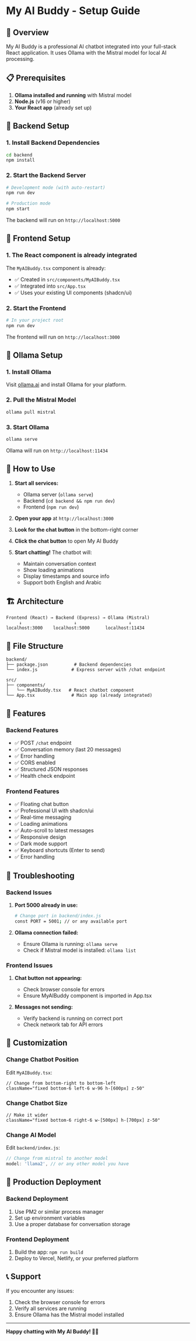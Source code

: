 # My AI Buddy - Setup Guide

## 🚀 Overview

My AI Buddy is a professional AI chatbot integrated into your full-stack React application. It uses Ollama with the Mistral model for local AI processing.

## 📋 Prerequisites

1. **Ollama installed and running** with Mistral model
2. **Node.js** (v16 or higher)
3. **Your React app** (already set up)

## 🔧 Backend Setup

### 1. Install Backend Dependencies

```bash
cd backend
npm install
```

### 2. Start the Backend Server

```bash
# Development mode (with auto-restart)
npm run dev

# Production mode
npm start
```

The backend will run on `http://localhost:5000`

## 🎨 Frontend Setup

### 1. The React component is already integrated

The `MyAIBuddy.tsx` component is already:
- ✅ Created in `src/components/MyAIBuddy.tsx`
- ✅ Integrated into `src/App.tsx`
- ✅ Uses your existing UI components (shadcn/ui)

### 2. Start the Frontend

```bash
# In your project root
npm run dev
```

The frontend will run on `http://localhost:3000`

## 🤖 Ollama Setup

### 1. Install Ollama

Visit [ollama.ai](https://ollama.ai) and install Ollama for your platform.

### 2. Pull the Mistral Model

```bash
ollama pull mistral
```

### 3. Start Ollama

```bash
ollama serve
```

Ollama will run on `http://localhost:11434`

## 🎯 How to Use

1. **Start all services:**
   - Ollama server (`ollama serve`)
   - Backend (`cd backend && npm run dev`)
   - Frontend (`npm run dev`)

2. **Open your app** at `http://localhost:3000`

3. **Look for the chat button** in the bottom-right corner

4. **Click the chat button** to open My AI Buddy

5. **Start chatting!** The chatbot will:
   - Maintain conversation context
   - Show loading animations
   - Display timestamps and source info
   - Support both English and Arabic

## 🏗️ Architecture

```
Frontend (React) → Backend (Express) → Ollama (Mistral)
     ↓                    ↓                    ↓
localhost:3000    localhost:5000      localhost:11434
```

## 📁 File Structure

```
backend/
├── package.json          # Backend dependencies
└── index.js             # Express server with /chat endpoint

src/
├── components/
│   └── MyAIBuddy.tsx   # React chatbot component
└── App.tsx              # Main app (already integrated)
```

## 🔧 Features

### Backend Features
- ✅ POST `/chat` endpoint
- ✅ Conversation memory (last 20 messages)
- ✅ Error handling
- ✅ CORS enabled
- ✅ Structured JSON responses
- ✅ Health check endpoint

### Frontend Features
- ✅ Floating chat button
- ✅ Professional UI with shadcn/ui
- ✅ Real-time messaging
- ✅ Loading animations
- ✅ Auto-scroll to latest messages
- ✅ Responsive design
- ✅ Dark mode support
- ✅ Keyboard shortcuts (Enter to send)
- ✅ Error handling

## 🐛 Troubleshooting

### Backend Issues
1. **Port 5000 already in use:**
   ```bash
   # Change port in backend/index.js
   const PORT = 5001; // or any available port
   ```

2. **Ollama connection failed:**
   - Ensure Ollama is running: `ollama serve`
   - Check if Mistral model is installed: `ollama list`

### Frontend Issues
1. **Chat button not appearing:**
   - Check browser console for errors
   - Ensure MyAIBuddy component is imported in App.tsx

2. **Messages not sending:**
   - Verify backend is running on correct port
   - Check network tab for API errors

## 🎨 Customization

### Change Chatbot Position
Edit `MyAIBuddy.tsx`:
```tsx
// Change from bottom-right to bottom-left
className="fixed bottom-6 left-6 w-96 h-[600px] z-50"
```

### Change Chatbot Size
```tsx
// Make it wider
className="fixed bottom-6 right-6 w-[500px] h-[700px] z-50"
```

### Change AI Model
Edit `backend/index.js`:
```javascript
// Change from mistral to another model
model: 'llama2', // or any other model you have
```

## 🚀 Production Deployment

### Backend Deployment
1. Use PM2 or similar process manager
2. Set up environment variables
3. Use a proper database for conversation storage

### Frontend Deployment
1. Build the app: `npm run build`
2. Deploy to Vercel, Netlify, or your preferred platform

## 📞 Support

If you encounter any issues:
1. Check the browser console for errors
2. Verify all services are running
3. Ensure Ollama has the Mistral model installed

---

**Happy chatting with My AI Buddy! 🤖✨** 